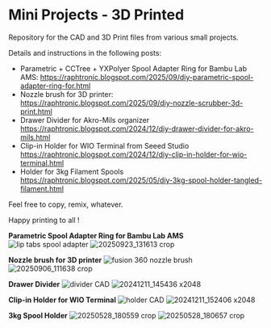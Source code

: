 # Mini Projects - 3D Printed

Repository for the CAD and 3D Print files from various small projects.

Details and instructions in the following posts:
* Parametric + CCTree + YXPolyer Spool Adapter Ring for Bambu Lab AMS: https://raphtronic.blogspot.com/2025/09/diy-parametric-spool-adapter-ring-for.html
* Nozzle brush for 3D printer: https://raphtronic.blogspot.com/2025/09/diy-nozzle-scrubber-3d-print.html
* Drawer Divider for Akro-Mils organizer https://raphtronic.blogspot.com/2024/12/diy-drawer-divider-for-akro-mils.html
* Clip-in Holder for WIO Terminal from Seeed Studio https://raphtronic.blogspot.com/2024/12/diy-clip-in-holder-for-wio-terminal.html
* Holder for 3kg Filament Spools https://raphtronic.blogspot.com/2025/05/diy-3kg-spool-holder-tangled-filament.html

Feel free to copy, remix, whatever.

Happy printing to all !

**Parametric Spool Adapter Ring for Bambu Lab AMS**
![lip tabs spool adapter](https://github.com/user-attachments/assets/e5d11fac-720c-4ff0-ab87-c0037b4cfbfd)
![20250923_131613 crop](https://github.com/user-attachments/assets/a2a743fe-79bc-4dc7-8b1f-6d49d331329a)

**Nozzle brush for 3D printer**
![fusion 360 nozzle brush](https://github.com/user-attachments/assets/2d49f70d-3d97-4f43-97fa-67623f064a73)
![20250906_111638 crop](https://github.com/user-attachments/assets/b699c7dc-bc41-4032-8700-c4ccb1d9f799)

**Drawer Divider**
![divider CAD](https://github.com/user-attachments/assets/6be9e195-4bea-4c1a-8d0e-5c0c8ffdb1e1)
![20241211_145436 x2048](https://github.com/user-attachments/assets/ece5ee29-a313-4d5c-92b3-454126f8e386)

**Clip-in Holder for WIO Terminal**
![holder CAD](https://github.com/user-attachments/assets/d291f151-1b1f-4616-8185-e05655683a32)
![20241211_152406 x2048](https://github.com/user-attachments/assets/66f15c26-7625-4f63-8bdb-9c494a9d9116)

**3kg Spool Holder**
![20250528_180559 crop](https://github.com/user-attachments/assets/0bf91369-60e9-4055-83cf-59eabe5c935c)
![20250528_180657 crop](https://github.com/user-attachments/assets/fc8ad682-82cb-4c8b-a012-3f26c6b6ab99)
